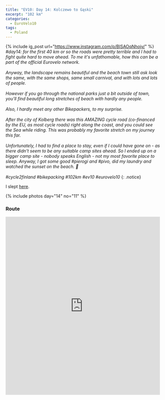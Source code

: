 ```yaml
---
title: "EV10: Day 14: Kolczewo to Gąski"
excerpt: "102 km"
categories:
  - EuroVelo10
tags:
  - Poland
---
```

{% include ig_post url="https://www.instagram.com/p/BlSAOqNhojv/" %}
_#day14: for the first 40 km or so the roads were pretty terrible and I had to fight quite hard to move ahead. To me it's unfathomable, how this can be a part of the official Eurovelo network.
<br><br>
Anyway, the landscape remains beautiful and the beach town still ask look the same, with the same shops, same small carnival, and with lots and lots of people.
<br><br>
However if you go through the national parks just a bit outside of town, you'll find beautiful long stretches of beach with hardly any people.
<br><br>
Also, I hardly meet any other Bikepackers, to my surprise.
<br><br>
After the city of Kolberg there was this AMAZING cycle road (co-financed by the EU, as most cycle roads) right along the coast, and you could see the Sea while riding. This was probably my favorite stretch on my journey this far.
<br><br>
Unfortunately, I had to find a place to stay, even if I could have gone on - as there didn't seem to be any suitable camp sites ahead. So I ended up on a bigger camp site - nobody speaks English - not my most favorite place to sleep. Anyway, I got some good #pierogi and #pivo, did my laundry and watched the sunset on the beach. 🌅
<br><br>
#cycle2finland #bikepacking #102km #ev10 #eurovelo10_
{: .notice}

I slept [here](https://www.openstreetmap.org/way/296669365).

{% include photos day="14" no="11" %}

### Route

<iframe src="https://www.komoot.de/tour/38890879/embed?profile=1" width="100%" height="580" frameborder="0" scrolling="no"></iframe>